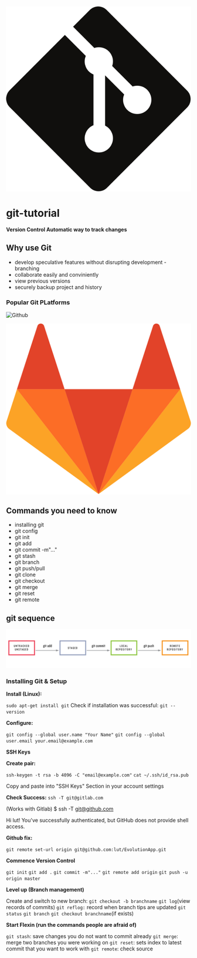 ![Git](Git-icon-black.svg.png)

# git-tutorial

__Version Control Automatic way to track changes__

## Why use Git

* develop speculative features without disrupting development - branching
* collaborate easily and conviniently
* view previous versions
* securely backup project and history

### Popular Git PLatforms

![Github](github-icon.jpg=250*250)

![Gitlab](GitLab_Logo.svg.png)

## Commands you need to know

* installing git
* git config
* git init
* git add 
* git commit -m"..."
* git stash
* git branch
* git push/pull
* git clone
* git checkout
* git merge
* git reset
* git remote

## git sequence

![Git Sequence](git_status_sequence.png)

### Installing Git & Setup

__Install (Linux):__

`sudo apt-get install git`
Check if installation was successful: 
`git --version`

__Configure:__ 

`git config --global user.name "Your Name"`
`git config --global user.email your.email@example.com`


__SSH Keys__

__Create pair:__

`ssh-keygen -t rsa -b 4096 -C "email@example.com"`
`cat ~/.ssh/id_rsa.pub`

Copy and paste into "SSH Keys" Section in your account settings

__Check Success:__ 
`ssh -T git@gitlab.com` 

(Works with Gitlab)
$ ssh -T git@github.com

Hi lut! You've successfully authenticated, but GitHub does not provide shell access.

__Github fix:__

`git remote set-url origin git@github.com:lut/EvolutionApp.git`


__Commence Version Control__


`git init`
`git add .`
`git commit -m"..."`
`git remote add origin`
`git push -u origin master`

__Level up (Branch management)__

Create and switch to new branch: 
`git checkout -b branchname`
`git log`(view records of commits)
`git reflog:` record when branch tips are updated
`git status`
`git branch`
`git checkout branchname`(if exists)

__Start Flexin (run the commands people are afraid of)__

`git stash`: save changes you do not want to commit already
`git merge`: merge two branches you were working on 
`git reset`: sets index to latest commit that you want to work with
`git remote`: check source



